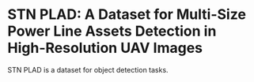 # STN PLAD: A Dataset for Multi-Size Power Line Assets Detection in High-Resolution UAV Images

STN PLAD is a dataset for object detection tasks.